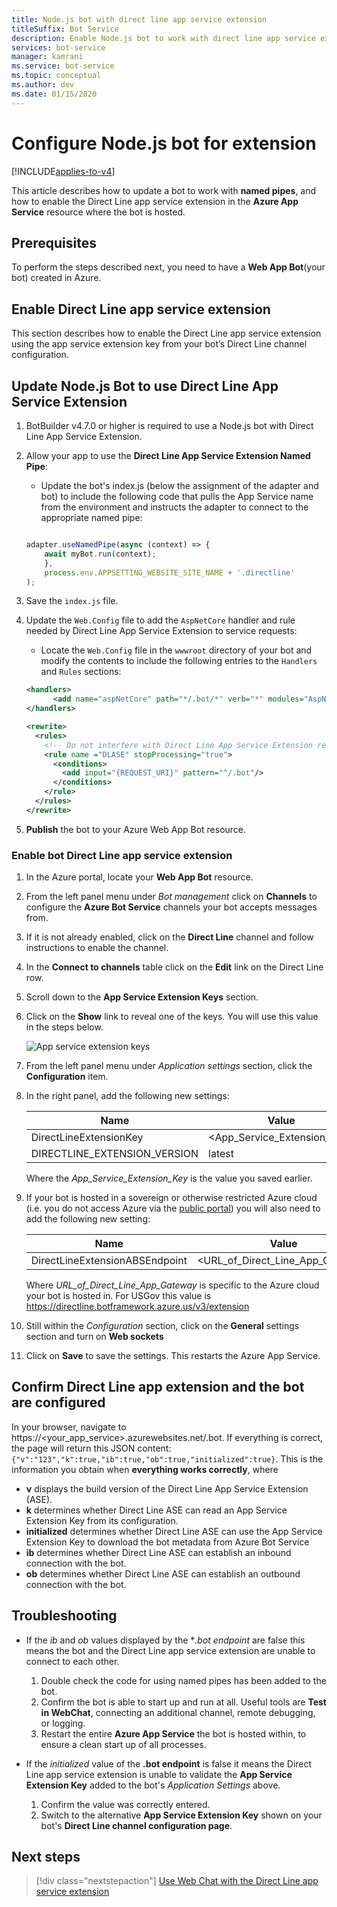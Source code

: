 ```yaml
---
title: Node.js bot with direct line app service extension
titleSuffix: Bot Service
description: Enable Node.js bot to work with direct line app service extension
services: bot-service
manager: kamrani
ms.service: bot-service
ms.topic: conceptual
ms.author: dev 
ms.date: 01/15/2020
---
```


# Configure Node.js bot for extension

[!INCLUDE[applies-to-v4](includes/applies-to.md)]

This article describes how to update a bot to work with **named pipes**, and how to enable the Direct Line app service extension in the **Azure App Service** resource where the bot is hosted.

## Prerequisites

To perform the steps described next, you need to have a **Web App Bot**(your bot) created in Azure.

## Enable Direct Line app service extension

This section describes how to enable the Direct Line app service extension using the app service extension key from your bot’s Direct Line channel configuration.

## Update Node.js Bot to use Direct Line App Service Extension

1. BotBuilder v4.7.0 or higher is required to use a Node.js bot with Direct Line App Service Extension.
1. Allow your app to use the **Direct Line App Service Extension Named Pipe**:
    - Update the bot's index.js (below the assignment of the adapter and bot) to include the following code that pulls the App Service name from the environment and instructs the adapter to connect to the appropriate named pipe:
    
    ```Node.js
    
    adapter.useNamedPipe(async (context) => {
        await myBot.run(context);
        },
        process.env.APPSETTING_WEBSITE_SITE_NAME + '.directline'
    );
    ```   

1. Save the `index.js` file.
1. Update the `Web.Config` file to add the `AspNetCore` handler and rule needed by Direct Line App Service Extension to service requests:
    - Locate the `Web.Config` file in the `wwwroot` directory of your bot and modify the contents to include the following entries to the `Handlers` and `Rules` sections:
    
    ```XML
    <handlers>      
          <add name="aspNetCore" path="*/.bot/*" verb="*" modules="AspNetCoreModule" resourceType="Unspecified" />
    </handlers>
    
    <rewrite>
      <rules>
        <!-- Do not interfere with Direct Line App Service Extension requests. (This rule should be as high in the rules section as possible to avoid conflicts.) -->
        <rule name ="DLASE" stopProcessing="true">
          <conditions>
            <add input="{REQUEST_URI}" pattern="^/.bot"/>
          </conditions>
        </rule>
      </rules>
    </rewrite>
    ```

1. **Publish** the bot to your Azure Web App Bot resource.

### Enable bot Direct Line app service extension

1. In the Azure portal, locate your **Web App Bot** resource.
1. From the left panel menu under *Bot management* click on **Channels** to configure the **Azure Bot Service** channels your bot accepts messages from.
1. If it is not already enabled, click on the **Direct Line** channel and follow instructions to enable the channel.
1. In the **Connect to channels** table click on the **Edit** link on the Direct Line row.
1. Scroll down to the **App Service Extension Keys** section.
1. Click on the **Show** link to reveal one of the keys. You will use this value in the steps below.

    ![App service extension keys](./media/channels/direct-line-extension-extension-keys.png)

1. From the left panel menu under *Application settings* section, click the **Configuration** item.
1. In the right panel, add the following new settings:

    |Name|Value|
    |---|---|
    |DirectLineExtensionKey|<App_Service_Extension_Key>|
    |DIRECTLINE_EXTENSION_VERSION|latest|

    Where the *App_Service_Extension_Key* is the value you saved earlier.

1. If your bot is hosted in a sovereign or otherwise restricted Azure cloud (i.e. you do not access Azure via the [public portal](https://portal.azure.com)) you will also need to add the following new setting:

    |Name|Value|
    |---|---|
    |DirectLineExtensionABSEndpoint|<URL_of_Direct_Line_App_Gateway>|

    Where *URL_of_Direct_Line_App_Gateway* is specific to the Azure cloud your bot is hosted in. For USGov this value is https://directline.botframework.azure.us/v3/extension

1. Still within the *Configuration* section, click on the **General** settings section and turn on **Web sockets**
1. Click on **Save** to save the settings. This restarts the Azure App Service.

## Confirm Direct Line app extension and the bot are configured

In your browser, navigate to https://<your_app_service>.azurewebsites.net/.bot.
If everything is correct, the page will return this JSON content: `{"v":"123","k":true,"ib":true,"ob":true,"initialized":true}`. This is the information you obtain when **everything works correctly**, where

- **v** displays the build version of the Direct Line App Service Extension (ASE).
- **k** determines whether Direct Line ASE can read an App Service Extension Key from its configuration.
- **initialized** determines whether Direct Line ASE can use the App Service Extension Key to download the bot metadata from Azure Bot Service
- **ib** determines whether Direct Line ASE can establish an inbound connection with the bot.
- **ob** determines whether Direct Line ASE can establish an outbound connection with the bot.

## Troubleshooting

- If the *ib* and *ob* values displayed by the **.bot endpoint* are false this means the bot and the Direct Line app service extension are unable to connect to each other. 
    1. Double check the code for using named pipes has been added to the bot.
    1. Confirm the bot is able to start up and run at all. Useful tools are **Test in WebChat**, connecting an additional channel, remote debugging, or logging.
    1. Restart the entire **Azure App Service** the bot is hosted within, to ensure a clean start up of all processes.

- If the *initialized* value of the **.bot endpoint** is false it means the Direct Line app service extension is unable to validate the **App Service Extension Key** added to the bot's *Application Settings* above. 
    1. Confirm the value was correctly entered.
    1. Switch to the alternative **App Service Extension Key** shown on your bot's **Direct Line channel configuration page**.

## Next steps

> [!div class="nextstepaction"]
> [Use Web Chat with the Direct Line app service extension](./bot-service-channel-directline-extension-webchat-client.md)